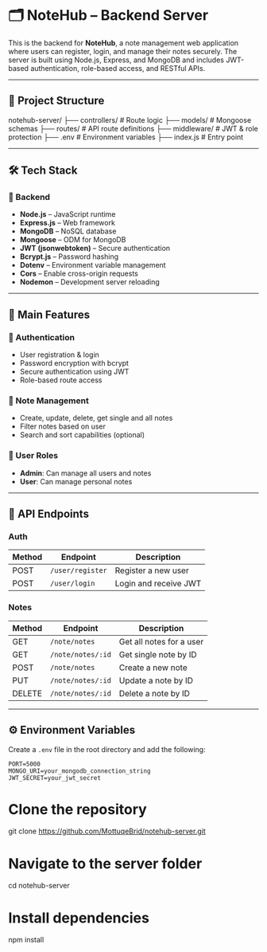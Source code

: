 # 🗂️ NoteHub – Backend Server

This is the backend for **NoteHub**, a note management web application where users can register, login, and manage their notes securely. The server is built using Node.js, Express, and MongoDB and includes JWT-based authentication, role-based access, and RESTful APIs.

---

## 📁 Project Structure

notehub-server/
├── controllers/ # Route logic
├── models/ # Mongoose schemas
├── routes/ # API route definitions
├── middleware/ # JWT & role protection
├── .env # Environment variables
├── index.js # Entry point

---

## 🛠️ Tech Stack

### 🔧 Backend

- **Node.js** – JavaScript runtime
- **Express.js** – Web framework
- **MongoDB** – NoSQL database
- **Mongoose** – ODM for MongoDB
- **JWT (jsonwebtoken)** – Secure authentication
- **Bcrypt.js** – Password hashing
- **Dotenv** – Environment variable management
- **Cors** – Enable cross-origin requests
- **Nodemon** – Development server reloading

---

## 🌟 Main Features

### 🔐 Authentication

- User registration & login
- Password encryption with bcrypt
- Secure authentication using JWT
- Role-based route access

### 📝 Note Management

- Create, update, delete, get single and all notes
- Filter notes based on user
- Search and sort capabilities (optional)

### 👤 User Roles

- **Admin**: Can manage all users and notes
- **User**: Can manage personal notes

---

## 🔗 API Endpoints

### Auth

| Method | Endpoint         | Description           |
| ------ | ---------------- | --------------------- |
| POST   | `/user/register` | Register a new user   |
| POST   | `/user/login`    | Login and receive JWT |

### Notes

| Method | Endpoint          | Description              |
| ------ | ----------------- | ------------------------ |
| GET    | `/note/notes`     | Get all notes for a user |
| GET    | `/note/notes/:id` | Get single note by ID    |
| POST   | `/note/notes`     | Create a new note        |
| PUT    | `/note/notes/:id` | Update a note by ID      |
| DELETE | `/note/notes/:id` | Delete a note by ID      |

---

## ⚙️ Environment Variables

Create a `.env` file in the root directory and add the following:

```env
PORT=5000
MONGO_URI=your_mongodb_connection_string
JWT_SECRET=your_jwt_secret
```

# Clone the repository

git clone https://github.com/MottuqeBrid/notehub-server.git

# Navigate to the server folder

cd notehub-server

# Install dependencies

npm install
